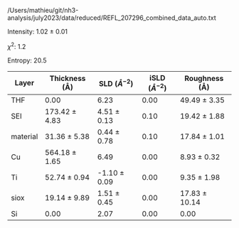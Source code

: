 /Users/mathieu/git/nh3-analysis/july2023/data/reduced/REFL_207296_combined_data_auto.txt

Intensity: 1.02 ± 0.01

$\chi^2$:  1.2

Entropy: 20.5

| Layer | Thickness (Å) | SLD ($Å^{-2}$) | iSLD ($Å^{-2}$) | Roughness (Å) |
| --- | --- | --- | --- | --- |
|                  THF | 0.00 | 6.23 | 0.00 | 49.49 ± 3.35 |
|                  SEI | 173.42 ± 4.83 | 4.51 ± 0.13 | 0.10 | 19.42 ± 1.88 |
|             material | 31.36 ± 5.38 | 0.44 ± 0.78 | 0.10 | 17.84 ± 1.01 |
|                   Cu | 564.18 ± 1.65 | 6.49 | 0.00 | 8.93 ± 0.32 |
|                   Ti | 52.74 ± 0.94 | -1.10 ± 0.09 | 0.00 | 9.35 ± 1.98 |
|                 siox | 19.14 ± 9.89 | 1.51 ± 0.45 | 0.00 | 17.83 ± 10.14 |
|                   Si | 0.00 | 2.07 | 0.00 | 0.00 |

